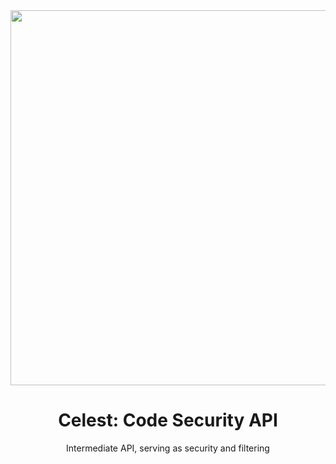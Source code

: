 <div align="center">
  <img src="https://user-images.githubusercontent.com/100051022/236712456-f45243a4-6813-4369-b68e-5fda64f08a5e.png" width="600px" />
  <h1>Celest: Code Security API</h1>
  <n>Intermediate API, serving as security and filtering<n>
 
